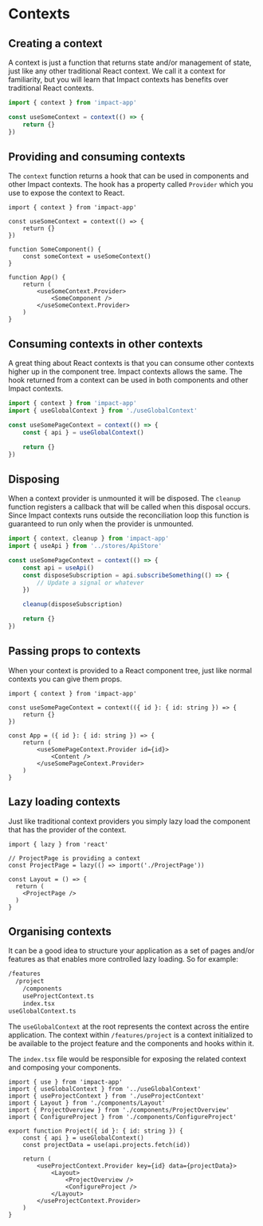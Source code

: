 # Contexts

## Creating a context

A context is just a function that returns state and/or management of state, just like any other traditional React context. We call it a context for familiarity, but you will learn that Impact contexts has benefits over traditional React contexts.

```ts
import { context } from 'impact-app'

const useSomeContext = context(() => { 
    return {}
})
```

## Providing and consuming contexts

The `context` function returns a hook that can be used in components and other Impact contexts. The hook has a property called `Provider` which you use to expose the context to React. 

```tsx
import { context } from 'impact-app'

const useSomeContext = context(() => { 
    return {}
})

function SomeComponent() {
    const someContext = useSomeContext()
}

function App() {
    return (
        <useSomeContext.Provider>
            <SomeComponent />
        </useSomeContext.Provider>
    )
}
```

## Consuming contexts in other contexts

A great thing about React contexts is that you can consume other contexts higher up in the component tree. Impact contexts allows the same. The hook returned from a context can be used in both components and other Impact contexts.

```ts
import { context } from 'impact-app'
import { useGlobalContext } from './useGlobalContext'

const useSomePageContext = context(() => {
    const { api } = useGlobalContext()

    return {}
})
```

## Disposing

When a context provider is unmounted it will be disposed. The `cleanup` function registers a callback that will be called when this disposal occurs. Since Impact contexts runs outside the reconciliation loop this function is guaranteed to run only when the provider is unmounted.

```ts
import { context, cleanup } from 'impact-app'
import { useApi } from '../stores/ApiStore'

const useSomePageContext = context(() => {
    const api = useApi()
    const disposeSubscription = api.subscribeSomething(() => {
        // Update a signal or whatever    
    })

    cleanup(disposeSubscription)

    return {}
})
```

## Passing props to contexts

When your context is provided to a React component tree, just like normal contexts you can give them props.

```tsx
import { context } from 'impact-app'

const useSomePageContext = context(({ id }: { id: string }) => {
    return {}
})

const App = ({ id }: { id: string }) => {
    return (
        <useSomePageContext.Provider id={id}>
            <Content />
        </useSomePageContext.Provider>
    )
}
```

## Lazy loading contexts

Just like traditional context providers you simply lazy load the component that has the provider of the context.

```tsx
import { lazy } from 'react'

// ProjectPage is providing a context
const ProjectPage = lazy(() => import('./ProjectPage'))

const Layout = () => {
  return (
    <ProjectPage />
  )
}
```

## Organising contexts

It can be a good idea to structure your application as a set of pages and/or features as that enables more controlled lazy loading. So for example:

```bash
/features
  /project
    /components
    useProjectContext.ts
    index.tsx
useGlobalContext.ts
```

The `useGlobalContext` at the root represents the context across the entire application. The context within `/features/project` is a context initialized to be available to the project feature and the components and hooks within it.

The `index.tsx` file would be responsible for exposing the related context and composing your components.

```tsx
import { use } from 'impact-app'
import { useGlobalContext } from '../useGlobalContext'
import { useProjectContext } from './useProjectContext'
import { Layout } from './components/Layout'
import { ProjectOverview } from './components/ProjectOverview'
import { ConfigureProject } from './components/ConfigureProject'

export function Project({ id }: { id: string }) {
    const { api } = useGlobalContext()
    const projectData = use(api.projects.fetch(id))

    return (
        <useProjectContext.Provider key={id} data={projectData}>
            <Layout>
                <ProjectOverview />
                <ConfigureProject />
            </Layout>
        </useProjectContext.Provider>
    )
}
```


